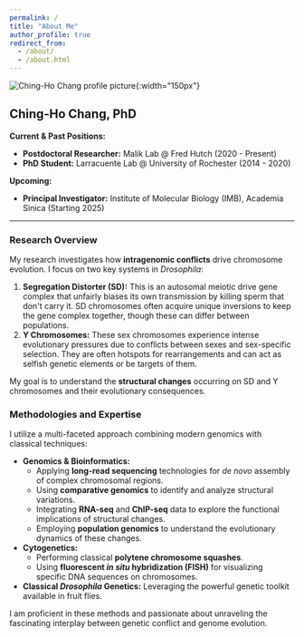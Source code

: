 ```yaml
---
permalink: /
title: "About Me"
author_profile: true
redirect_from:
  - /about/
  - /about.html
---
```


![Ching-Ho Chang profile picture](/images/profile.jpg){:width="150px"}
## Ching-Ho Chang, PhD

**Current & Past Positions:**

* **Postdoctoral Researcher:** Malik Lab @ Fred Hutch (2020 - Present)
* **PhD Student:** Larracuente Lab @ University of Rochester (2014 - 2020)

**Upcoming:**

* **Principal Investigator:** Institute of Molecular Biology (IMB), Academia Sinica (Starting 2025)

---

### Research Overview

My research investigates how **intragenomic conflicts** drive chromosome evolution. I focus on two key systems in *Drosophila*:

1.  **Segregation Distorter (SD):** This is an autosomal meiotic drive gene complex that unfairly biases its own transmission by killing sperm that don't carry it. SD chromosomes often acquire unique inversions to keep the gene complex together, though these can differ between populations.
2.  **Y Chromosomes:** These sex chromosomes experience intense evolutionary pressures due to conflicts between sexes and sex-specific selection. They are often hotspots for rearrangements and can act as selfish genetic elements or be targets of them.

My goal is to understand the **structural changes** occurring on SD and Y chromosomes and their evolutionary consequences.

### Methodologies and Expertise

I utilize a multi-faceted approach combining modern genomics with classical techniques:

* **Genomics & Bioinformatics:**
    * Applying **long-read sequencing** technologies for *de novo* assembly of complex chromosomal regions.
    * Using **comparative genomics** to identify and analyze structural variations.
    * Integrating **RNA-seq** and **ChIP-seq** data to explore the functional implications of structural changes.
    * Employing **population genomics** to understand the evolutionary dynamics of these changes.
* **Cytogenetics:**
    * Performing classical **polytene chromosome squashes**.
    * Using **fluorescent *in situ* hybridization (FISH)** for visualizing specific DNA sequences on chromosomes.
* **Classical *Drosophila* Genetics:** Leveraging the powerful genetic toolkit available in fruit flies.

I am proficient in these methods and passionate about unraveling the fascinating interplay between genetic conflict and genome evolution.
